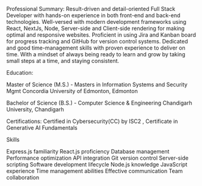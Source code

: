 Professional Summary:  Result-driven and detail-oriented Full Stack Developer with hands-on experience in both front-end and back-end technologies. Well-versed with modern development frameworks using React, NextJs, Node,   Server-side and Client-side rendering for making optimal and responsive websites. Proficient in using Jira and Kanban board for progress tracking and GitHub for version control systems. Dedicated and good time-management skills with proven experience to deliver on time. With a mindset of always being ready to learn and grow by taking small steps at a time, and staying consistent.


Education: 

Master of Science (M.S.) - Masters in Information Systems and Security Mgmt
Concordia University of Edmonton, Edmonton 
 
Bachelor of Science (B.S.) - Computer Science & Engineering
Chandigarh University, Chandigarh 



Certifications: 
Certified in Cybersecurity(CC) by ISC2 , 
Certificate in Generative AI Fundamentals 


Skills

Express.js familiarity
React.js proficiency
Database management
Performance optimization
API integration
Git version control
Server-side scripting
Software development lifecycle
Node.js knowledge
JavaScript experience
Time management abilities
Effective communication
Team collaboration
